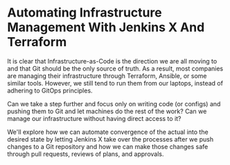 # Automating Infrastructure Management With Jenkins X And Terraform

It is clear that Infrastructure-as-Code is the direction we are all moving to and that Git should be the only source of truth. As a result, most companies are managing their infrastructure through Terraform, Ansible, or some similar tools. However, we still tend to run them from our laptops, instead of adhering to GitOps principles.

Can we take a step further and focus only on writing code (or configs) and pushing them to Git and let machines do the rest of the work? Can we manage our infrastructure without having direct access to it?

We'll explore how we can automate convergence of the actual into the desired state by letting Jenkins X take over the processes after we push changes to a Git repository and how we can make those changes safe through pull requests, reviews of plans, and approvals.
